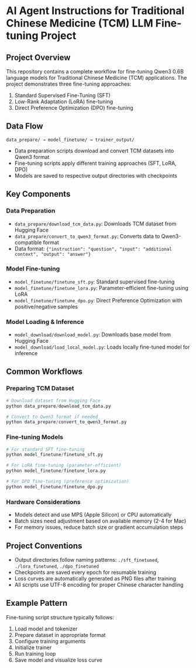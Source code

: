 # AI Agent Instructions for Traditional Chinese Medicine (TCM) LLM Fine-tuning Project

## Project Overview
This repository contains a complete workflow for fine-tuning Qwen3 0.6B language models for Traditional Chinese Medicine (TCM) applications. The project demonstrates three fine-tuning approaches:

1. Standard Supervised Fine-Tuning (SFT)
2. Low-Rank Adaptation (LoRA) fine-tuning
3. Direct Preference Optimization (DPO) fine-tuning

## Data Flow

```
data_prepare/ → model_finetune/ → trainer_output/
```

- Data preparation scripts download and convert TCM datasets into Qwen3 format
- Fine-tuning scripts apply different training approaches (SFT, LoRA, DPO)
- Models are saved to respective output directories with checkpoints

## Key Components

### Data Preparation
- `data_prepare/download_tcm_data.py`: Downloads TCM dataset from Hugging Face
- `data_prepare/convert_to_qwen3_format.py`: Converts data to Qwen3-compatible format
- Data format: `{"instruction": "question", "input": "additional context", "output": "answer"}`

### Model Fine-tuning
- `model_finetune/finetune_sft.py`: Standard supervised fine-tuning
- `model_finetune/finetune_lora.py`: Parameter-efficient fine-tuning using LoRA
- `model_finetune/finetune_dpo.py`: Direct Preference Optimization with positive/negative samples

### Model Loading & Inference
- `model_download/download_model.py`: Downloads base model from Hugging Face
- `model_download/load_local_model.py`: Loads locally fine-tuned model for inference

## Common Workflows

### Preparing TCM Dataset
```python
# Download dataset from Hugging Face
python data_prepare/download_tcm_data.py

# Convert to Qwen3 format if needed
python data_prepare/convert_to_qwen3_format.py
```

### Fine-tuning Models
```python
# For standard SFT fine-tuning
python model_finetune/finetune_sft.py

# For LoRA fine-tuning (parameter-efficient)
python model_finetune/finetune_lora.py

# For DPO fine-tuning (preference optimization)
python model_finetune/finetune_dpo.py
```

### Hardware Considerations
- Models detect and use MPS (Apple Silicon) or CPU automatically
- Batch sizes need adjustment based on available memory (2-4 for Mac)
- For memory issues, reduce batch size or gradient accumulation steps

## Project Conventions
- Output directories follow naming patterns: `./sft_finetuned`, `./lora_finetuned`, `./dpo_finetuned`
- Checkpoints are saved every epoch for resumable training
- Loss curves are automatically generated as PNG files after training
- All scripts use UTF-8 encoding for proper Chinese character handling

## Example Pattern
Fine-tuning script structure typically follows:
1. Load model and tokenizer
2. Prepare dataset in appropriate format
3. Configure training arguments
4. Initialize trainer
5. Run training loop
6. Save model and visualize loss curve
